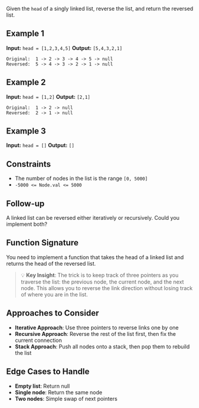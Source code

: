 Given the `head` of a singly linked list, reverse the list, and return the reversed list.

## Example 1

**Input:** `head = [1,2,3,4,5]`
**Output:** `[5,4,3,2,1]`

```
Original:  1 -> 2 -> 3 -> 4 -> 5 -> null
Reversed:  5 -> 4 -> 3 -> 2 -> 1 -> null
```

## Example 2

**Input:** `head = [1,2]`
**Output:** `[2,1]`

```
Original:  1 -> 2 -> null
Reversed:  2 -> 1 -> null
```

## Example 3

**Input:** `head = []`
**Output:** `[]`

## Constraints

- The number of nodes in the list is the range `[0, 5000]`
- `-5000 <= Node.val <= 5000`

## Follow-up

A linked list can be reversed either iteratively or recursively. Could you implement both?

## Function Signature

You need to implement a function that takes the head of a linked list and returns the head of the reversed list.

> 💡 **Key Insight**: The trick is to keep track of three pointers as you traverse the list: the previous node, the current node, and the next node. This allows you to reverse the link direction without losing track of where you are in the list.

## Approaches to Consider

- **Iterative Approach**: Use three pointers to reverse links one by one
- **Recursive Approach**: Reverse the rest of the list first, then fix the current connection
- **Stack Approach**: Push all nodes onto a stack, then pop them to rebuild the list

## Edge Cases to Handle

- **Empty list**: Return null
- **Single node**: Return the same node
- **Two nodes**: Simple swap of next pointers
